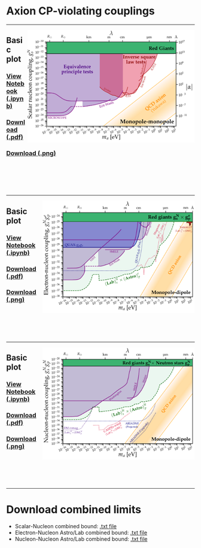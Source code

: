 # Axion CP-violating couplings
---
[<img align="right" height="300" src="../plots/plots_png/ScalarNucleon.png">](https://github.com/cajohare/AxionLimits/raw/master/plots/plots_png/ScalarNucleon.png)
## Basic plot
### [View Notebook (.ipynb)](https://github.com/cajohare/AxionLimits/blob/master/AxionCPV.ipynb)
### [Download (.pdf)](https://github.com/cajohare/AxionLimits/raw/master/plots/ScalarNucleon.pdf)
### [Download (.png)](https://github.com/cajohare/AxionLimits/raw/master/plots/plots_png/ScalarNucleon.png)
### &nbsp;
### &nbsp;
---
[<img align="right" height="300" src="../plots/plots_png/MonopoleDipole_ElectronNucleon.png">](https://github.com/cajohare/AxionLimits/raw/master/plots/plots_png/MonopoleDipole_ElectronNucleon.png)
## Basic plot
### [View Notebook (.ipynb)](https://github.com/cajohare/AxionLimits/blob/master/AxionCPV.ipynb)
### [Download (.pdf)](https://github.com/cajohare/AxionLimits/raw/master/plots/MonopoleDipole_ElectronNucleon.pdf)
### [Download (.png)](https://github.com/cajohare/AxionLimits/raw/master/plots/plots_png/MonopoleDipole_ElectronNucleon.png)
### &nbsp;
### &nbsp;
---
[<img align="right" height="300" src="../plots/plots_png/MonopoleDipole_NucleonNucleon.png">](https://github.com/cajohare/AxionLimits/raw/master/plots/plots_png/MonopoleDipole_NucleonNucleon.png)
## Basic plot
### [View Notebook (.ipynb)](https://github.com/cajohare/AxionLimits/blob/master/AxionCPV.ipynb)
### [Download (.pdf)](https://github.com/cajohare/AxionLimits/raw/master/plots/MonopoleDipole_NucleonNucleon.pdf)
### [Download (.png)](https://github.com/cajohare/AxionLimits/raw/master/plots/plots_png/MonopoleDipole_NucleonNucleon.png)
### &nbsp;
### &nbsp;
---

# Download combined limits
* Scalar-Nucleon combined bound: [.txt file](https://github.com/cajohare/AxionLimits/raw/master/limit_data/ScalarNucleon/Union.txt)
* Electron-Nucleon Astro/Lab combined bound: [.txt file](https://github.com/cajohare/AxionLimits/raw/master/limit_data/MonopoleDipole/ElectronNucleon/UnionAstroLab.txt)
* Nucleon-Nucleon Astro/Lab combined bound: [.txt file](https://github.com/cajohare/AxionLimits/raw/master/limit_data/MonopoleDipole/NucleonNucleon/UnionAstroLab.txt)
